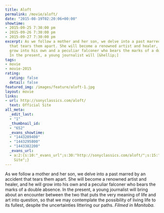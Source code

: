 ```yaml
---
title: Aloft
permalink: /movie/aloft/
date: "2015-08-19T02:20:06+00:00"
showtime:
- 2015-09-25 7:30:00 pm
- 2015-09-26 7:30:00 pm
- 2015-09-27 7:30:00 pm
excerpt: As we follow a mother and her son, we delve into a past marred by an accident
  that tears them apart. She will become a renowned artist and healer, and he will
  grow into his own and a peculiar falconer who bears the marks of a double absence.
  In the present, a young journalist will [&hellip;]
tags:
- movie
- movie-2015
rating:
  rating: false
  detail: false
featured_img: /images/feature/aloft-1.jpg
layout: movie
links:
- url: http://sonyclassics.com/aloft/
  text: Official Site
all_meta:
  _edit_last:
  - "1"
  _thumbnail_id:
  - "652"
  _evans_showtime:
  - "1443209400"
  - "1443295800"
  - "1443382200"
  _evans_url:
  - a:2:{s:10:"_evans_url";s:30:"http://sonyclassics.com/aloft/";s:15:"_evans_url_name";s:13:"Official
    Site";}
---
```


As we follow a mother and her son, we delve into a past marred by an accident that tears them apart. She will become a renowned artist and healer, and he will grow into his own and a peculiar falconer who bears the marks of a double absence. In the present, a young journalist will bring about an encounter between the two that puts the very meaning of life and art into question, so that we may contemplate the possibility of living life to its fullest, despite the uncertainties littering our paths. *Filmed in Manitoba.*